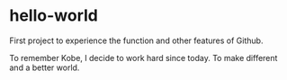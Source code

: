 # hello-world
First project to experience the function and other features of Github.

To remember Kobe, I decide to work hard since today. To make different and a better world.